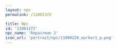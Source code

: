 ```yaml
---
layout: npc
permalink: /11001372

title: Npc
id: '11001372'
npc_name: 'Repairman 2'
icon_url: 'portrait/npc/11000220_worker1_p.png'
---
```

